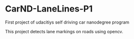# CarND-LaneLines-P1
First project of udacitiys self driving car nanodegree program


This project detects lane markings on roads using opencv. 
